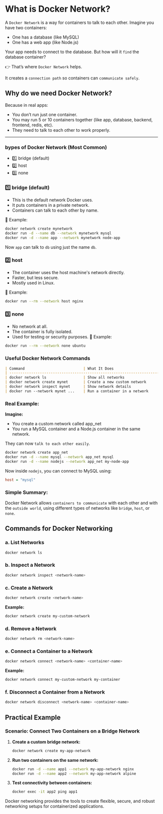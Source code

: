 # What is Docker Network?

A `Docker Network` is a way for containers to talk to each other.
Imagine you have two containers:
- One has a database (like MySQL)
- One has a web app (like Node.js)

Your app needs to connect to the database.
But how will it `find` the database container?

👉 That’s where `Docker Network` helps.

It creates a `connection path` so containers can `communicate safely`.


## Why do we need Docker Network?
Because in real apps:
- You don’t run just one container.
- You may run 5 or 10 containers together (like app, database, backend, frontend, redis, etc).
- They need to talk to each other to work properly.

---

### bypes of Docker Network (Most Common)
- 1️⃣ bridge (default)
- 2️⃣ host
- 3️⃣ none

### 1️⃣ bridge (default)

- This is the default network Docker uses.
- It puts containers in a private network.
- Containers can talk to each other by name.

📌 Example:
```bash
docker network create mynetwork
docker run -d --name db --network mynetwork mysql
docker run -d --name app --network mynetwork node-app
```
Now `app` can talk to `db` using just the name `db`.


### 2️⃣ host

- The container uses the host machine's network directly.
- Faster, but less secure.
- Mostly used in Linux.

📌 Example:
```bash
docker run --rm --network host nginx
```
### 3️⃣ none
- No network at all.
- The container is fully isolated.
- Used for testing or security purposes.
📌 Example:
```bash
docker run --rm --network none ubuntu
```
### Useful Docker Network Commands

```markdown
| Command	                        | What It Does
| ------------------------------------------------------------------------|
| docker network ls	                | Show all networks                   |
| docker network create mynet	    | Create a new custom network         |
| docker network inspect mynet	    | Show network details                |
| docker run --network mynet ...	| Run a container in a network        |

```

### Real Example:
**Imagine:**
- You create a custom network called app_net
- You run a MySQL container and a Node.js container in the same network.

They can now `talk to each other easily`.
```bash
docker network create app_net
docker run -d --name mysql --network app_net mysql
docker run -d --name nodejs --network app_net my-node-app
```
Now inside `nodejs`, you can connect to MySQL using:
```ini
host = "mysql"
```

### Simple Summary:
Docker Network allows `containers to communicate` with each other and with the `outside world`, using different types of networks like `bridge`, `host`, or `none`.

## Commands for Docker Networking

### a. List Networks
```bash
docker network ls
```
### b. Inspect a Network
```bash
docker network inspect <network-name>
```
### c. Create a Network
```bash
docker network create <network-name>
```
**Example:**

```bash
docker network create my-custom-network
```
### d. Remove a Network
```bash
docker network rm <network-name>
```
### e. Connect a Container to a Network
```bash
docker network connect <network-name> <container-name>
```
**Example:**

```bash
docker network connect my-custom-network my-container
```
### f. Disconnect a Container from a Network
```bash
docker network disconnect <network-name> <container-name>
```

## Practical Example
### Scenario: Connect Two Containers on a Bridge Network
1. **Create a custom bridge network:**
    ```bash
    docker network create my-app-network
    ```
2. **Run two containers on the same network:**
    ```bash
    docker run -d --name app1 --network my-app-network nginx
    docker run -d --name app2 --network my-app-network alpine
    ```
3. **Test connectivity between containers:**
    ```bash
    docker exec -it app2 ping app1
    ```

Docker networking provides the tools to create flexible, secure, and robust networking setups for containerized applications.